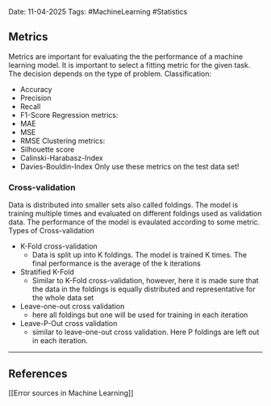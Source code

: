 Date: 11-04-2025
Tags: #MachineLearning #Statistics 
## Metrics
Metrics are important for evaluating the the performance of a machine learning model. It is important to select a fitting metric for the given task. The decision depends on the type of problem.
Classification:
- Accuracy
- Precision
- Recall
- F1-Score
Regression metrics:
- MAE
- MSE
- RMSE
Clustering metrics:
- Silhouette score
- Calinski-Harabasz-Index
- Davies-Bouldin-Index
Only use these metrics on the test data set!
### Cross-validation
Data is distributed into smaller sets also called foldings. The model is training multiple times and evaluated on different foldings used as validation data.
The performance of the model is evaulated according to some metric.
Types of Cross-validation
- K-Fold cross-validation
	- Data is split up into K foldings. The model is trained K times. The final performance is the average of the k iterations
- Stratified K-Fold
	- Similar to K-Fold cross-validation, however, here it is made sure that the data in the foldings is equally distributed and representative for the whole data set
- Leave-one-out cross validation
	- here all foldings but one will be used for training in each iteration
- Leave-P-Out cross validation
	- similar to leave-one-out cross validation. Here P foldings are left out in each iteration.

---
## References
[[Error sources in Machine Learning]]